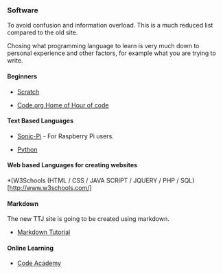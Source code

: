 ### Software

To avoid confusion and information overload. This is a much reduced list compared to the old site. 

Chosing what programming language to learn is very much down to personal experience and other factors, for example what you are trying to write.


#### Beginners

* [Scratch](http://www.scratch.mit.edu)

* [Code.org Home of Hour of code](http://www.code.org/)

#### Text Based Languages

* [Sonic-Pi](http://sonic-pi.net/) - For Raspberry Pi users.

* [Python](https://www.python.org/)



#### Web based Languages for creating websites

*[W3Schools (HTML / CSS / JAVA SCRIPT / JQUERY / PHP / SQL) [http://www.w3schools.com/]

#### Markdown

The new TTJ site is going to be created using markdown.

* [Markdown Tutorial](http://www.markdowntutorial.com/)


#### Online Learning

* [Code Academy](http://www.codecademy.com/#!/exercises/0)


